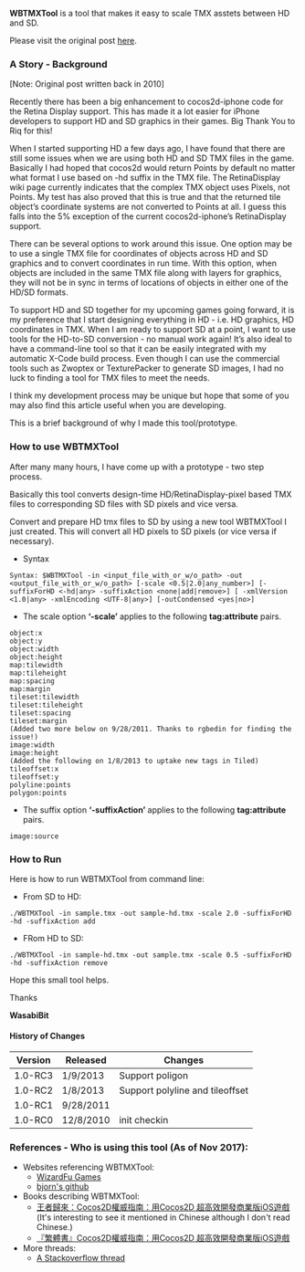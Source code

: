 
**WBTMXTool** is a tool that makes it easy to scale TMX asstets between HD and SD.

Please visit the original post [here](https://www.wasabibit.com/wbtmxtool/).

### A Story - Background

[Note: Original post written back in 2010]

Recently there has been a big enhancement to cocos2d-iphone code for the Retina Display support. This has made it a lot easier for iPhone developers to support HD and SD graphics in their games. Big Thank You to Riq for this!

When I started supporting HD a few days ago, I have found that there are still some issues when we are using both HD and SD TMX files in the game. Basically I had hoped that cocos2d would return Points by default no matter what format I use based on -hd suffix in the TMX file. The RetinaDisplay wiki page currently indicates that the complex TMX object uses Pixels, not Points. My test has also proved that this is true and that the returned tile object’s coordinate systems are not converted to Points at all. I guess this falls into the 5% exception of the current cocos2d-iphone’s RetinaDisplay support.

There can be several options to work around this issue. One option may be to use a single TMX file for coordinates of objects across HD and SD graphics and to convert coordinates in run time. With this option, when objects are included in the same TMX file along with layers for graphics, they will not be in sync in terms of locations of objects in either one of the HD/SD formats.

To support HD and SD together for my upcoming games going forward, it is my preference that I start designing everything in HD - i.e. HD graphics, HD coordinates in TMX. When I am ready to support SD at a point, I want to use tools for the HD-to-SD conversion - no manual work again! It’s also ideal to have a command-line tool so that it can be easily integrated with my automatic X-Code build process. Even though I can use the commercial tools such as Zwoptex or TexturePacker to generate SD images, I had no luck to finding a tool for TMX files to meet the needs.

I think my development process may be unique but hope that some of you may also find this article useful when you are developing.

This is a brief background of why I made this tool/prototype.

### How to use WBTMXTool

After many many hours, I have come up with a prototype - two step process.

Basically this tool converts design-time HD/RetinaDisplay-pixel based TMX files to corresponding SD files with SD pixels and vice versa.

Convert and prepare HD tmx files to SD by using a new tool WBTMXTool I just created. This will convert all HD pixels to SD pixels (or vice versa if necessary).

- Syntax

```
Syntax: $WBTMXTool -in <input_file_with_or_w/o_path> -out <output_file_with_or_w/o_path> [-scale <0.5|2.0|any_number>] [-suffixForHD <-hd|any> -suffixAction <none|add|remove>] [ -xmlVersion <1.0|any> -xmlEncoding <UTF-8|any>] [-outCondensed <yes|no>]
```
- The scale option **‘-scale’** applies to the following **tag:attribute** pairs.

```
object:x
object:y
object:width
object:height
map:tilewidth
map:tileheight
map:spacing
map:margin
tileset:tilewidth
tileset:tileheight
tileset:spacing
tileset:margin
(Added two more below on 9/28/2011. Thanks to rgbedin for finding the issue!)
image:width
image:height
(Added the following on 1/8/2013 to uptake new tags in Tiled)
tileoffset:x
tileoffset:y
polyline:points
polygon:points
```

- The suffix option **‘-suffixAction’** applies to the following **tag:attribute** pairs.

```
image:source
```

### How to Run

Here is how to run WBTMXTool from command line:

- From SD to HD:
```
./WBTMXTool -in sample.tmx -out sample-hd.tmx -scale 2.0 -suffixForHD -hd -suffixAction add
```
- FRom HD to SD:
```
./WBTMXTool -in sample-hd.tmx -out sample.tmx -scale 0.5 -suffixForHD -hd -suffixAction remove
```

Hope this small tool helps.

Thanks

**WasabiBit**

#### History of Changes
|Version|Released |Changes        |
|-------|---------|---------------|
|1.0-RC3|1/9/2013 |Support poligon|
|1.0-RC2|1/8/2013 |Support polyline and tileoffset|
|1.0-RC1|9/28/2011||
|1.0-RC0|12/8/2010|init checkin|

### References - Who is using this tool (As of Nov 2017):
- Websites referencing WBTMXTool:
	- [WizardFu Games](https://wizardfu.com/book/cocos2d-x/tilemaps-box2d/)
	- [bjorn's github](https://github.com/bjorn/tiled/wiki)
- Books describing WBTMXTool:
	- [王者歸來：Cocos2D權威指南：用Cocos2D 超高效開發商業版iOS遊戲](http://global.pchome.com.tw/prod/DJAA2V-A90051DZH) (It's interesting to see it mentioned in Chinese although I don't read Chinese.)
	- [『繁體書』Cocos2D權威指南：用Cocos2D 超高效開發商業版iOS遊戲](http://ww.megbook.com.hk/mall/detail2.jsp?proID=2599168#.WgDQFyMrKfU)
- More threads:
	- [A Stackoverflow thread](https://stackoverflow.com/questions/32077337/scaling-assets-without-changing-sprite-position)

